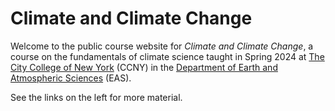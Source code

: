# Climate and Climate Change

Welcome to the public course website for *Climate and Climate Change*, a course on the fundamentals of climate science taught in Spring 2024 at [The City College of New York](https://www.ccny.cuny.edu/) (CCNY) in the [Department of Earth and Atmospheric Sciences](https://www.ccny.cuny.edu/eas) (EAS).

See the links on the left for more material.
